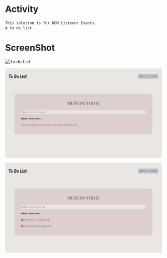 # Activity

    This solution is for DOM Listener Events.
    A to do list.

# ScreenShot

![To do List](https://github.com/CINPIS/IGTIFullStackBootcamp/blob/master/Mod%20I/Cadastro-listItems/todolist.png "To Do List")

![todopresentation](https://github.com/CinPi7/IGTIFullStackBootcamp/blob/master/Mod%20I/Cadastro-Nomes/assets/presentation.png "Optional title")


![presentation](https://github.com/CinPi7/IGTIFullStackBootcamp/blob/master/Mod%20I/Cadastro-Nomes/assets/using.png "presentation")
